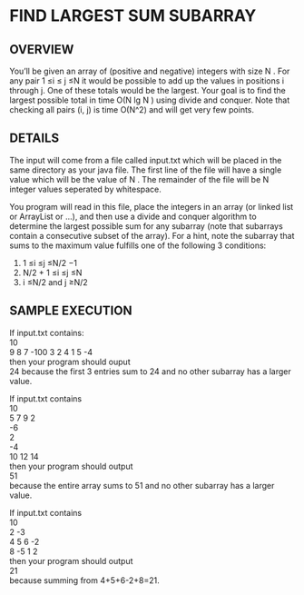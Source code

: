 # FIND LARGEST SUM SUBARRAY

## OVERVIEW
You’ll be given an array of (positive and negative) integers with size N . For any pair 1 ≤i ≤
j ≤N it would be possible to add up the values in positions i through j. One of these totals would be the
largest. Your goal is to find the largest possible total in time O(N lg N ) using divide and conquer. Note
that checking all pairs (i, j) is time O(N^2) and will get very few points.

## DETAILS
The input will come from a file called input.txt which will be placed in the same directory as your
java file. The first line of the file will have a single value which will be the value of N . The remainder of the
file will be N integer values seperated by whitespace.
   
You program will read in this file, place the integers in an array (or linked list or ArrayList or ...), and
then use a divide and conquer algorithm to determine the largest possible sum for any subarray (note that
subarrays contain a consecutive subset of the array). For a hint, note the subarray that sums to the maximum
value fulfills one of the following 3 conditions:
1) 1 ≤i ≤j ≤N/2 −1   
2) N/2 + 1 ≤i ≤j ≤N  
3) i ≤N/2 and j ≥N/2  

## SAMPLE EXECUTION
If input.txt contains:   
10   
9 8 7 -100 3 2 4 1 5 -4    
then your program should ouput   
24
because the first 3 entries sum to 24 and no other subarray has a larger value.   

If input.txt contains   
10   
5 7 9 2   
-6   
2  
-4  
10 12 14   
then your program should output  
51  
because the entire array sums to 51 and no other subarray has a larger value.


If input.txt contains   
10  
2 -3  
4 5 6 -2  
8 -5 1 2  
then your program should output  
21  
because summing from 4+5+6-2+8=21.

